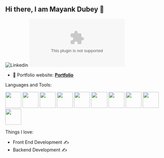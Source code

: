 ## Hi there, I am Mayank Dubey 👋
![Linkedin](https://img.shields.io/badge/LinkedIn-0077B5?style=for-the-badge&logo=linkedin&logoColor=white) 
[![mayankdubey0818@gmail.com](https://img.shields.io/badge/mayankdubey0818@gmail.com?style=flat-square&logo=gmail&logoColor=FFFFFF&labelColor=3A3B3C)](mailto:mayankdubey0818.com)

- 🎯 Portfolio website: **[Portfolio](https://mayankdubey23.github.io/Portfolio/)**

Languages and Tools:

<img src="https://github.com/user-attachments/assets/cd240794-818c-4b11-8233-5ad0700b9488" width="50" height="50">
<img src="https://github.com/user-attachments/assets/ea2f5df7-cba9-4b36-8e2e-efa2fb0684f7" width="50" height="50">   
<img src="https://github.com/user-attachments/assets/e72b4a47-0efa-4083-acb5-ccca7750e1f7" width="50" height="50">   
<img src="https://github.com/user-attachments/assets/ad406a5a-d30a-4a6f-8954-7357dcd83999" width="50" height="50">   
<img src="https://github.com/user-attachments/assets/848507bf-9309-4b77-97c2-29a5fd4540f5" width="50" height="50">   
<img src="https://github.com/user-attachments/assets/c3f58b11-bbb8-4dc1-a3fc-9006eb3b8fe6" width="50" height="50">   
<img src="https://github.com/user-attachments/assets/7b66621a-5e3b-4278-a886-c72c98fa0dc1" width="50" height="50">   
<img src="https://github.com/user-attachments/assets/8758e178-6e14-40ea-a093-d0f1b3acfec6" width="50" height="50">   
<img src="https://github.com/user-attachments/assets/884eec84-3336-47e0-b114-41571a7e9f9b" width="50" height="50">   
<img src="https://github.com/user-attachments/assets/457415c8-649b-4ce7-952d-5c3afbe5090c" width="50" height="50">

 Things I love:
 
- Front End Development ✍️
- Backend Development ✍️












